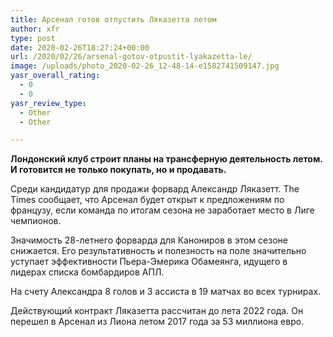 ```yaml
---
title: Арсенал готов отпустить Ляказетта летом
author: xfr
type: post
date: 2020-02-26T18:27:24+00:00
url: /2020/02/26/arsenal-gotov-otpustit-lyakazetta-le/
image: /uploads/photo_2020-02-26_12-48-14-e1582741509147.jpg
yasr_overall_rating:
  - 0
  - 0
yasr_review_type:
  - Other
  - Other

---
```

**Лондонский клуб строит планы на трансферную деятельность летом. И готовится не только покупать, но и продавать.**

Среди кандидатур для продажи форвард Александр Ляказетт. The Times сообщает, что Арсенал будет открыт к предложениям по французу, если команда по итогам сезона не заработает место в Лиге чемпионов.

Значимость 28-летнего форварда для Канониров в этом сезоне снижается. Его результативность и полезность на поле значительно уступает эффективности Пьера-Эмерика Обамеянга, идущего в лидерах списка бомбардиров АПЛ.

На счету Александра 8 голов и 3 ассиста в 19 матчах во всех турнирах.

Действующий контракт Ляказетта рассчитан до лета 2022 года. Он перешел в Арсенал из Лиона летом 2017 года за 53 миллиона евро.
